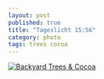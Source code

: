 ```yaml
---
layout: post
published: true
title: "Tageslicht 15:56"
category: photo
tags: trees cocoa
---
```


[![Backyard Trees & Cocoa](http://31.media.tumblr.com/b7e200f48edf0fda19c4783d2e15a805/tumblr_mwuac7kWXK1rive1ro1_500.jpg)](http://dr3wh0.tumblr.com/post/68098118976)
